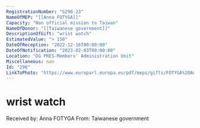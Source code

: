 ```yaml
---
RegistrationNumber: "G296-23"
NameOfMEP: "[[Anna FOTYGA]]"
Capacity: "Non official mission to Taiwan"
NameOfDonor: "[[Taiwanese government]]"
DescriptionOfGift: "wrist watch"
EstimatedValue: "> 150"
DateOfReception: "2022-12-16T00:00:00"
DateOfNotification: "2023-02-03T00:00:00"
Location: "DG PRES-Members' Administration Unit"
Miscellaneous: nan
Id: "296"
LinkToPhoto: "https://www.europarl.europa.eu/pdf/meps/gifts/FOTYGA%20Anna_G296-23.jpg#"
---
```


# wrist watch

Received by: Anna FOTYGA
From: Taiwanese government
